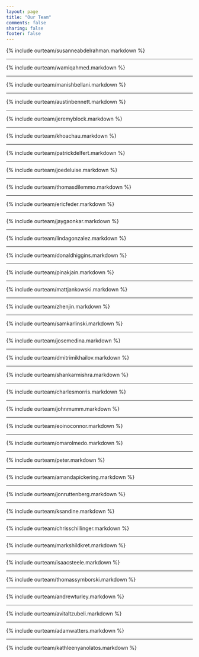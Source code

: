 ```yaml
---
layout: page
title: "Our Team"
comments: false
sharing: false
footer: false
---
```

{% include ourteam/susanneabdelrahman.markdown %}
****
{% include ourteam/wamiqahmed.markdown %}
****
{% include ourteam/manishbellani.markdown %}
****
{% include ourteam/austinbennett.markdown %}
****
{% include ourteam/jeremyblock.markdown %}
****
{% include ourteam/khoachau.markdown %}
****
{% include ourteam/patrickdelfert.markdown %}
****
{% include ourteam/joedeluise.markdown %}
****
{% include ourteam/thomasdilemmo.markdown %}
****
{% include ourteam/ericfeder.markdown %}
****
{% include ourteam/jaygaonkar.markdown %}
****
{% include ourteam/lindagonzalez.markdown %}
****
{% include ourteam/donaldhiggins.markdown %}
****
{% include ourteam/pinakjain.markdown %}
****
{% include ourteam/mattjankowski.markdown %}
****
{% include ourteam/zhenjin.markdown %}
****
{% include ourteam/samkarlinski.markdown %}
****
{% include ourteam/josemedina.markdown %}
****
{% include ourteam/dmitrimikhailov.markdown %}
****
{% include ourteam/shankarmishra.markdown %}
****
{% include ourteam/charlesmorris.markdown %}
****
{% include ourteam/johnmumm.markdown %}
****
{% include ourteam/eoinoconnor.markdown %}
****
{% include ourteam/omarolmedo.markdown %}
****
{% include ourteam/peter.markdown %}
****
{% include ourteam/amandapickering.markdown %}
****
{% include ourteam/jonruttenberg.markdown %}
****
{% include ourteam/ksandine.markdown %}
****
{% include ourteam/chrisschillinger.markdown %}
****
{% include ourteam/markshildkret.markdown %}
****
{% include ourteam/isaacsteele.markdown %}
****
{% include ourteam/thomassymborski.markdown %}
****
{% include ourteam/andrewturley.markdown %}
****
{% include ourteam/avitaltzubeli.markdown %}
****
{% include ourteam/adamwatters.markdown %}
****
{% include ourteam/kathleenyanolatos.markdown %}
